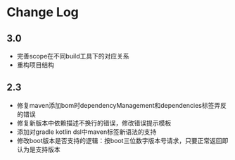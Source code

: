 # Change Log

## 3.0
* 完善scope在不同build工具下的对应关系
* 重构项目结构

## 2.3
* 修复maven添加bom时dependencyManagement和dependencies标签弄反的错误
* 修复新版本中依赖描述不换行的错误，修改错误提示模板
* 添加对gradle kotlin dsl中maven标签新语法的支持
* 修改boot版本是否支持的逻辑：按boot三位数字版本号请求，只要正常返回即认为是支持版本